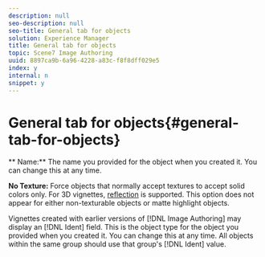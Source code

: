 ```yaml
---
description: null
seo-description: null
seo-title: General tab for objects
solution: Experience Manager
title: General tab for objects
topic: Scene7 Image Authoring
uuid: 8897ca9b-6a96-4228-a83c-f8f8dff029e5
index: y
internal: n
snippet: y
---
```


# General tab for objects{#general-tab-for-objects}

 ** Name:** The name you provided for the object when you created it. You can change this at any time.

**No Texture:** Force objects that normally accept textures to accept solid colors only. For 3D vignettes, [reflection](../../../../c-vat-refl-pg/c-vat-abt-refl-pg/c-vat-abt-refl-pg.md#concept-ff491f2f926e4389afac1d2e261b2e81) is supported. This option does not appear for either non-texturable objects or matte highlight objects.

Vignettes created with earlier versions of [!DNL Image Authoring] may display an [!DNL Ident] field. This is the object type for the object you provided when you created it. You can change this at any time. All objects within the same group should use that group's [!DNL Ident] value. 
